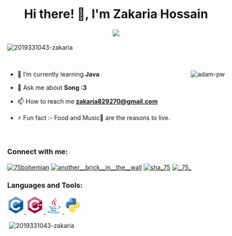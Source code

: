 <h1 align="center">Hi there! 👋, I'm Zakaria Hossain</h1>
<p align="center">
  <a href="https://github.com/DenverCoder1/readme-typing-svg"><img src="https://readme-typing-svg.herokuapp.com?lines=Student+at+CSE+,+SUST;A+Passionate+Competitive+Programmer+(maybe);DS%20|%20Algorithms%20|%20OOP%20;"></a>
</p>


<p align="left"> <img src="https://komarev.com/ghpvc/?username=2019331043-zakaria&label=Profile%20views&color=0e75b6&style=flat" alt="2019331043-zakaria" /> </p>
<br>

<p><img align="right" src="https://github.com/Adam-pw/Adam-pw/blob/main/animation_500_kxa883sd.gif" alt="adam-pw" /></p>


- 🌱 I’m currently learning **Java**

- 💬 Ask me about **Song :3**

- 📫 How to reach me **zakaria829270@gmail.com**

- ⚡ Fun fact :- Food and Music🎵 are the reasons to live.

<br>
<h3 align="left">Connect with me:</h3>
<p align="left">
<a href="https://fb.com/75bohemian" target="blank"><img align="center" src="https://raw.githubusercontent.com/rahuldkjain/github-profile-readme-generator/master/src/images/icons/Social/facebook.svg" alt="75bohemian" height="30" width="40" /></a>
<a href="https://instagram.com/another__brick__in__the__wall" target="blank"><img align="center" src="https://raw.githubusercontent.com/rahuldkjain/github-profile-readme-generator/master/src/images/icons/Social/instagram.svg" alt="another__brick__in__the__wall" height="30" width="40" /></a>
<a href="https://www.codechef.com/users/sha_75" target="blank"><img align="center" src="https://cdn.jsdelivr.net/npm/simple-icons@3.1.0/icons/codechef.svg" alt="sha_75" height="30" width="40" /></a>
<a href="https://codeforces.com/profile/_75_" target="blank"><img align="center" src="https://raw.githubusercontent.com/rahuldkjain/github-profile-readme-generator/master/src/images/icons/Social/codeforces.svg" alt="_75_" height="30" width="40" /></a>
</p>

<h3 align="left">Languages and Tools:</h3>
<p align="left"> <a href="https://www.cprogramming.com/" target="_blank" rel="noreferrer"> <img src="https://raw.githubusercontent.com/devicons/devicon/master/icons/c/c-original.svg" alt="c" width="40" height="40"/> </a> <a href="https://www.w3schools.com/cpp/" target="_blank" rel="noreferrer"> <img src="https://raw.githubusercontent.com/devicons/devicon/master/icons/cplusplus/cplusplus-original.svg" alt="cplusplus" width="40" height="40"/> </a> <a href="https://www.java.com" target="_blank" rel="noreferrer"> <img src="https://raw.githubusercontent.com/devicons/devicon/master/icons/java/java-original.svg" alt="java" width="40" height="40"/> </a> <a href="https://www.python.org" target="_blank" rel="noreferrer"> <img src="https://raw.githubusercontent.com/devicons/devicon/master/icons/python/python-original.svg" alt="python" width="40" height="40"/> </a> </p>

<p>&nbsp;<img align="center" src="https://github-readme-stats.vercel.app/api?username=2019331043-zakaria&show_icons=true&locale=en" alt="2019331043-zakaria" /></p>
